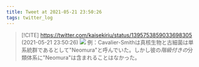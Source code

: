 ```yaml
---
title: Tweet at 2021-05-21 23:50:26
tags: twitter_log
---
```


> [!CITE] https://twitter.com/kaisekiriu/status/1395753859033698305 (2021-05-21 23:50:26)
> ![](https://twitter.com/kaisekiriu/status/1395753859033698305)
> 例：Cavalier-Smithは真核生物と古細菌は単系統群であるとして"Neomura"と呼んでいた。しかし彼の*階級付きの*分類体系に"Neomura"は含まれることはなかった。
